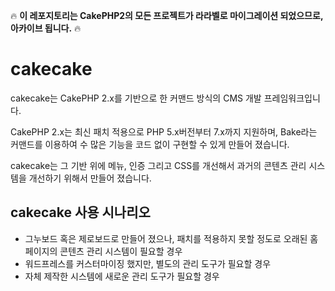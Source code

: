🔥 **이 레포지토리는 CakePHP2의 모든 프로젝트가 라라벨로 마이그레이션 되었으므로, 아카이브 됩니다.** 🔥

# cakecake

cakecake는 CakePHP 2.x를 기반으로 한 커맨드 방식의 CMS 개발 프레임워크입니다.

CakePHP 2.x는 최신 패치 적용으로 PHP 5.x버전부터 7.x까지 지원하며, Bake라는 커맨드를 이용하여 수 많은 기능을 코드 없이 구현할 수 있게 만들어 졌습니다.

cakecake는 그 기반 위에 메뉴, 인증 그리고 CSS를 개선해서 과거의 콘텐츠 관리 시스템을 개선하기 위해서 만들어 졌습니다.

## cakecake 사용 시나리오

- 그누보드 혹은 제로보드로 만들어 졌으나, 패치를 적용하지 못할 정도로 오래된 홈페이지의 콘텐츠 관리 시스템이 필요할 경우
- 워드프레스를 커스터마이징 했지만, 별도의 관리 도구가 필요할 경우
- 자체 제작한 시스템에 새로운 관리 도구가 필요할 경우
